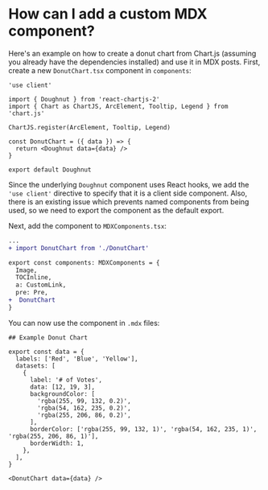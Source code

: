 # How can I add a custom MDX component?

Here's an example on how to create a donut chart from Chart.js (assuming you already have the dependencies installed) and use it in MDX posts. First, create a new `DonutChart.tsx` component in `components`:

```tsx
'use client'

import { Doughnut } from 'react-chartjs-2'
import { Chart as ChartJS, ArcElement, Tooltip, Legend } from 'chart.js'

ChartJS.register(ArcElement, Tooltip, Legend)

const DonutChart = ({ data }) => {
  return <Doughnut data={data} />
}

export default Doughnut
```

Since the underlying `Doughnut` component uses React hooks, we add the `'use client'` directive to specify that it is a client side component. Also, there is an existing issue which prevents named components from being used, so we need to export the component as the default export.

Next, add the component to `MDXComponents.tsx`:

```diff
...
+ import DonutChart from './DonutChart'

export const components: MDXComponents = {
  Image,
  TOCInline,
  a: CustomLink,
  pre: Pre,
+  DonutChart
}
```

You can now use the component in `.mdx` files:

```mdx
## Example Donut Chart

export const data = {
  labels: ['Red', 'Blue', 'Yellow'],
  datasets: [
    {
      label: '# of Votes',
      data: [12, 19, 3],
      backgroundColor: [
        'rgba(255, 99, 132, 0.2)',
        'rgba(54, 162, 235, 0.2)',
        'rgba(255, 206, 86, 0.2)',
      ],
      borderColor: ['rgba(255, 99, 132, 1)', 'rgba(54, 162, 235, 1)', 'rgba(255, 206, 86, 1)'],
      borderWidth: 1,
    },
  ],
}

<DonutChart data={data} />
```

